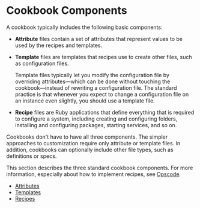 # Cookbook Components<a name="workingcookbook-installingcustom-components"></a>

A cookbook typically includes the following basic components:

+ **Attribute** files contain a set of attributes that represent values to be used by the recipes and templates\.

+ **Template** files are templates that recipes use to create other files, such as configuration files\.

  Template files typically let you modify the configuration file by overriding attributes—which can be done without touching the cookbook—instead of rewriting a configuration file\. The standard practice is that whenever you expect to change a configuration file on an instance even slightly, you should use a template file\. 

+ **Recipe** files are Ruby applications that define everything that is required to configure a system, including creating and configuring folders, installing and configuring packages, starting services, and so on\.

Cookbooks don't have to have all three components\. The simpler approaches to customization require only attribute or template files\. In addition, cookbooks can optionally include other file types, such as definitions or specs\. 

This section describes the three standard cookbook components\. For more information, especially about how to implement recipes, see [Opscode](http://www.opscode.com/chef/)\.


+ [Attributes](workingcookbook-installingcustom-components-attributes.md)
+ [Templates](workingcookbook-installingcustom-components-templates.md)
+ [Recipes](workingcookbook-installingcustom-components-recipes.md)